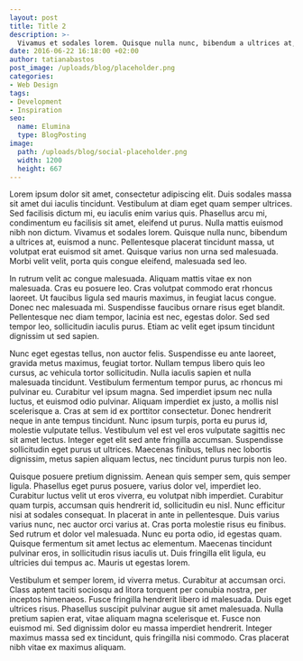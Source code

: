 ```yaml
---
layout: post
title: Title 2
description: >-
  Vivamus et sodales lorem. Quisque nulla nunc, bibendum a ultrices at, euismod a nunc. Pellentesque placerat tincidunt massa, ut volutpat erat euismod sit amet. Quisque varius non urna sed malesuada. Morbi velit velit, porta quis congue eleifend, malesuada sed leo.
date: 2016-06-22 16:18:00 +02:00
author: tatianabastos
post_image: /uploads/blog/placeholder.png
categories:
- Web Design
tags:
- Development
- Inspiration
seo:
  name: Elumina
  type: BlogPosting
image:
  path: /uploads/blog/social-placeholder.png
  width: 1200
  height: 667
---
```


Lorem ipsum dolor sit amet, consectetur adipiscing elit. Duis sodales massa sit amet dui iaculis tincidunt. Vestibulum at diam eget quam semper ultrices. Sed facilisis dictum mi, eu iaculis enim varius quis. Phasellus arcu mi, condimentum eu facilisis sit amet, eleifend ut purus. Nulla mattis euismod nibh non dictum. Vivamus et sodales lorem. Quisque nulla nunc, bibendum a ultrices at, euismod a nunc. Pellentesque placerat tincidunt massa, ut volutpat erat euismod sit amet. Quisque varius non urna sed malesuada. Morbi velit velit, porta quis congue eleifend, malesuada sed leo.

In rutrum velit ac congue malesuada. Aliquam mattis vitae ex non malesuada. Cras eu posuere leo. Cras volutpat commodo erat rhoncus laoreet. Ut faucibus ligula sed mauris maximus, in feugiat lacus congue. Donec nec malesuada mi. Suspendisse faucibus ornare risus eget blandit. Pellentesque nec diam tempor, lacinia est nec, egestas dolor. Sed sed tempor leo, sollicitudin iaculis purus. Etiam ac velit eget ipsum tincidunt dignissim ut sed sapien.

Nunc eget egestas tellus, non auctor felis. Suspendisse eu ante laoreet, gravida metus maximus, feugiat tortor. Nullam tempus libero quis leo cursus, ac vehicula tortor sollicitudin. Nulla iaculis sapien et nulla malesuada tincidunt. Vestibulum fermentum tempor purus, ac rhoncus mi pulvinar eu. Curabitur vel ipsum magna. Sed imperdiet ipsum nec nulla luctus, et euismod odio pulvinar. Aliquam imperdiet ex justo, a mollis nisl scelerisque a. Cras at sem id ex porttitor consectetur. Donec hendrerit neque in ante tempus tincidunt. Nunc ipsum turpis, porta eu purus id, molestie vulputate tellus. Vestibulum vel est vel eros vulputate sagittis nec sit amet lectus. Integer eget elit sed ante fringilla accumsan. Suspendisse sollicitudin eget purus ut ultrices. Maecenas finibus, tellus nec lobortis dignissim, metus sapien aliquam lectus, nec tincidunt purus turpis non leo.

Quisque posuere pretium dignissim. Aenean quis semper sem, quis semper ligula. Phasellus eget purus posuere, varius dolor vel, imperdiet leo. Curabitur luctus velit ut eros viverra, eu volutpat nibh imperdiet. Curabitur quam turpis, accumsan quis hendrerit id, sollicitudin eu nisl. Nunc efficitur nisi at sodales consequat. In placerat in ante in pellentesque. Duis varius varius nunc, nec auctor orci varius at. Cras porta molestie risus eu finibus. Sed rutrum et dolor vel malesuada. Nunc eu porta odio, id egestas quam. Quisque fermentum sit amet lectus ac elementum. Maecenas tincidunt pulvinar eros, in sollicitudin risus iaculis ut. Duis fringilla elit ligula, eu ultricies dui tempus ac. Mauris ut egestas lorem.

Vestibulum et semper lorem, id viverra metus. Curabitur at accumsan orci. Class aptent taciti sociosqu ad litora torquent per conubia nostra, per inceptos himenaeos. Fusce fringilla hendrerit libero id malesuada. Duis eget ultrices risus. Phasellus suscipit pulvinar augue sit amet malesuada. Nulla pretium sapien erat, vitae aliquam magna scelerisque et. Fusce non euismod mi. Sed dignissim dolor eu massa imperdiet hendrerit. Integer maximus massa sed ex tincidunt, quis fringilla nisi commodo. Cras placerat nibh vitae ex maximus aliquam.
